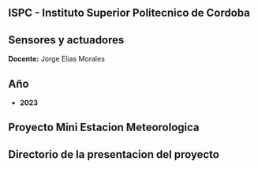 ## ISPC - Instituto Superior Politecnico de Cordoba  

## Sensores y actuadores

**Docente:** Jorge Elias Morales
  

## Año
- **2023**

## Proyecto Mini Estacion Meteorologica  
  
##  Directorio de la presentacion del proyecto
  